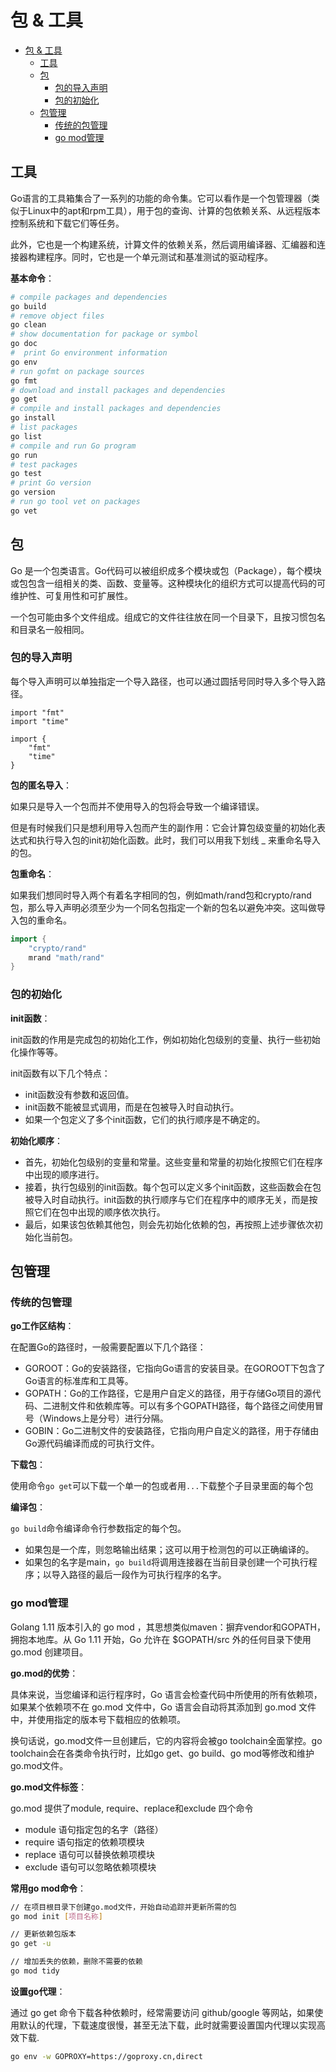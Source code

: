 # 包 & 工具

- [包 \& 工具](#包--工具)
  - [工具](#工具)
  - [包](#包)
    - [包的导入声明](#包的导入声明)
    - [包的初始化](#包的初始化)
  - [包管理](#包管理)
    - [传统的包管理](#传统的包管理)
    - [go mod管理](#go-mod管理)

## 工具

Go语言的工具箱集合了一系列的功能的命令集。它可以看作是一个包管理器（类似于Linux中的apt和rpm工具），用于包的查询、计算的包依赖关系、从远程版本控制系统和下载它们等任务。

此外，它也是一个构建系统，计算文件的依赖关系，然后调用编译器、汇编器和连接器构建程序。同时，它也是一个单元测试和基准测试的驱动程序。

**基本命令**：

``` bash
# compile packages and dependencies
go build
# remove object files
go clean 
# show documentation for package or symbol
go doc 
#  print Go environment information
go env
# run gofmt on package sources
go fmt
# download and install packages and dependencies
go get
# compile and install packages and dependencies
go install
# list packages
go list
# compile and run Go program
go run
# test packages
go test
# print Go version
go version
# run go tool vet on packages
go vet 
```

## 包

Go 是一个包类语言。Go代码可以被组织成多个模块或包（Package），每个模块或包包含一组相关的类、函数、变量等。这种模块化的组织方式可以提高代码的可维护性、可复用性和可扩展性。

一个包可能由多个文件组成。组成它的文件往往放在同一个目录下，且按习惯包名和目录名一般相同。

### 包的导入声明

每个导入声明可以单独指定一个导入路径，也可以通过圆括号同时导入多个导入路径。

``` golang
import "fmt"
import "time"

import {
    "fmt"
    "time"
}
```

**包的匿名导入**：

如果只是导入一个包而并不使用导入的包将会导致一个编译错误。

但是有时候我们只是想利用导入包而产生的副作用：它会计算包级变量的初始化表达式和执行导入包的init初始化函数。此时，我们可以用我下划线 _ 来重命名导入的包。

**包重命名**：

如果我们想同时导入两个有着名字相同的包，例如math/rand包和crypto/rand包，那么导入声明必须至少为一个同名包指定一个新的包名以避免冲突。这叫做导入包的重命名。

``` go
import {
    "crypto/rand"
    mrand "math/rand"
}
```

### 包的初始化

**init函数**：

init函数的作用是完成包的初始化工作，例如初始化包级别的变量、执行一些初始化操作等等。

init函数有以下几个特点：

- init函数没有参数和返回值。
- init函数不能被显式调用，而是在包被导入时自动执行。
- 如果一个包定义了多个init函数，它们的执行顺序是不确定的。

**初始化顺序**：

- 首先，初始化包级别的变量和常量。这些变量和常量的初始化按照它们在程序中出现的顺序进行。
- 接着，执行包级别的init函数。每个包可以定义多个init函数，这些函数会在包被导入时自动执行。init函数的执行顺序与它们在程序中的顺序无关，而是按照它们在包中出现的顺序依次执行。
- 最后，如果该包依赖其他包，则会先初始化依赖的包，再按照上述步骤依次初始化当前包。

## 包管理

### 传统的包管理

**go工作区结构**：

在配置Go的路径时，一般需要配置以下几个路径：

- GOROOT：Go的安装路径，它指向Go语言的安装目录。在GOROOT下包含了Go语言的标准库和工具等。
- GOPATH：Go的工作路径，它是用户自定义的路径，用于存储Go项目的源代码、二进制文件和依赖库等。可以有多个GOPATH路径，每个路径之间使用冒号（Windows上是分号）进行分隔。
- GOBIN：Go二进制文件的安装路径，它指向用户自定义的路径，用于存储由Go源代码编译而成的可执行文件。

**下载包**：

使用命令`go get`可以下载一个单一的包或者用`...`下载整个子目录里面的每个包

**编译包**：

`go build`命令编译命令行参数指定的每个包。

- 如果包是一个库，则忽略输出结果；这可以用于检测包的可以正确编译的。
- 如果包的名字是main，`go build`将调用连接器在当前目录创建一个可执行程序；以导入路径的最后一段作为可执行程序的名字。

### go mod管理

Golang 1.11 版本引入的 go mod ，其思想类似maven：摒弃vendor和GOPATH，拥抱本地库。从 Go 1.11 开始，Go 允许在 $GOPATH/src 外的任何目录下使用 go.mod 创建项目。

**go.mod的优势**：

具体来说，当您编译和运行程序时，Go 语言会检查代码中所使用的所有依赖项，如果某个依赖项不在 go.mod 文件中，Go 语言会自动将其添加到 go.mod 文件中，并使用指定的版本号下载相应的依赖项。

换句话说，go.mod文件一旦创建后，它的内容将会被go toolchain全面掌控。go toolchain会在各类命令执行时，比如go get、go build、go mod等修改和维护go.mod文件。

**go.mod文件标签**：

go.mod 提供了module, require、replace和exclude 四个命令

- module  语句指定包的名字（路径）
- require 语句指定的依赖项模块
- replace 语句可以替换依赖项模块
- exclude 语句可以忽略依赖项模块

**常用go mod命令**：

``` bash
// 在项目根目录下创建go.mod文件，开始自动追踪并更新所需的包
go mod init [项目名称]

// 更新依赖包版本
go get -u

// 增加丢失的依赖，删除不需要的依赖
go mod tidy
```

**设置go代理**：

通过 go get 命令下载各种依赖时，经常需要访问 github/google 等网站，如果使用默认的代理，下载速度很慢，甚至无法下载，此时就需要设置国内代理以实现高效下载.

``` bash
go env -w GOPROXY=https://goproxy.cn,direct
```
